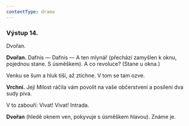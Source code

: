 ```yaml
---
contentType: drama
---
```


<section>

### Výstup 14.

Dvořan.

**Dvořan.** Dafnis — Dafnis — A ten mlynář (přechází zamyšlen k oknu, pojednou stane. S úsměškem). A co revoluce? (Stane u okna.)

</section>

<section>

Venku se šum a hluk tiší, až ztichne. V tom se tam ozve.

**Vrchní.** Její Milost ráčila vám povolit na vaše občerstvení a posílení dva sudy piva.

V to zabouří: Vivat! Vivat! Intrada.

**Dvořan** (hledě oknem ven, pokyvuje s úsměškem hlavou). Známe je.

</section>
